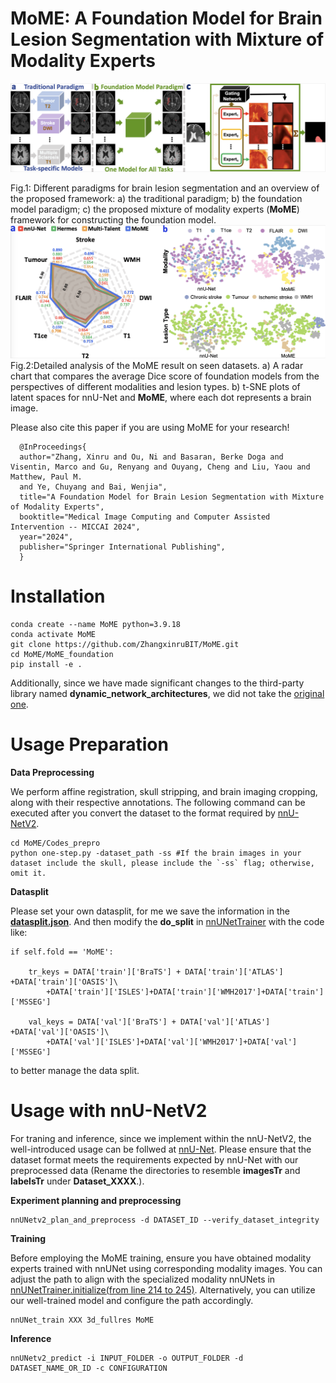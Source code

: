 # MoME: A Foundation Model for Brain Lesion Segmentation with Mixture of Modality Experts

![image](https://github.com/ZhangxinruBIT/MoME/blob/main/fig/comb12.png)

Fig.1: Different paradigms for brain lesion segmentation and an overview of the proposed framework:
a) the traditional paradigm;
b) the foundation model paradigm;
c) the proposed mixture of modality experts (**MoME**) framework for constructing the foundation model.
![image](https://github.com/ZhangxinruBIT/MoME/blob/main/fig/comb34.png)
Fig.2:Detailed analysis of the MoME result on seen datasets. a) A radar chart that compares the average Dice score of foundation models from the perspectives of different modalities and lesion types. b) t-SNE plots of latent spaces for nnU-Net and  **MoME**, where each dot represents a brain image.

Please also cite this paper if you are using MoME for your research!

      @InProceedings{
      author="Zhang, Xinru and Ou, Ni and Basaran, Berke Doga and Visentin, Marco and Gu, Renyang and Ouyang, Cheng and Liu, Yaou and Matthew, Paul M.
      and Ye, Chuyang and Bai, Wenjia",
      title="A Foundation Model for Brain Lesion Segmentation with Mixture of Modality Experts",
      booktitle="Medical Image Computing and Computer Assisted Intervention -- MICCAI 2024",
      year="2024",
      publisher="Springer International Publishing",
      }

# Installation

```
conda create --name MoME python=3.9.18
conda activate MoME
git clone https://github.com/ZhangxinruBIT/MoME.git
cd MoME/MoME_foundation
pip install -e .
```
Additionally, since we have made significant changes to the third-party library named  **dynamic_network_architectures**, we did not take the [original one]([https://github.com/MIC-DKFZ/nnUNet.git](https://github.com/MIC-DKFZ/dynamic-network-architectures)). 

# Usage Preparation

**Data Preprocessing**

We perform affine registration, skull stripping, and brain imaging cropping, along with their respective annotations. 
The following command can be executed after you convert the dataset to the format required by [nnU-NetV2](https://github.com/MIC-DKFZ/nnUNet.git).
```
cd MoME/Codes_prepro
python one-step.py -dataset_path -ss #If the brain images in your dataset include the skull, please include the `-ss` flag; otherwise, omit it.
```
**Datasplit**

Please set your own datasplit, for me we save the information in the **[datasplit.json](https://github.com/ZhangxinruBIT/MoME/blob/main/MoME/datasplit.json)**.
And then modify the **do_split** in [nnUNetTrainer](https://github.com/ZhangxinruBIT/MoME/blob/main/MoME/nnunetv2/training/nnUNetTrainer/nnUNetTrainer.py) with the code like:
```
if self.fold == 'MoME':

    tr_keys = DATA['train']['BraTS'] + DATA['train']['ATLAS'] +DATA['train']['OASIS']\
        +DATA['train']['ISLES']+DATA['train']['WMH2017']+DATA['train']['MSSEG']
    
    val_keys = DATA['val']['BraTS'] + DATA['val']['ATLAS'] +DATA['val']['OASIS']\
        +DATA['val']['ISLES']+DATA['val']['WMH2017']+DATA['val']['MSSEG'] 
```
to better manage the data split.

# Usage with nnU-NetV2
For traning and inference, since we implement within the nnU-NetV2, the well-introduced usage can be follwed at [nnU-Net](https://github.com/MIC-DKFZ/nnUNet.git). Please ensure that the dataset format meets the requirements expected by nnU-Net with our preprocessed data (Rename the directories to resemble **imagesTr** and **labelsTr** under **Dataset_XXXX**.). 

**Experiment planning and preprocessing**
```
nnUNetv2_plan_and_preprocess -d DATASET_ID --verify_dataset_integrity
```

**Training**

Before employing the MoME training, ensure you have obtained modality experts trained with nnUNet using corresponding modality images. You can adjust the path to align with the specialized modality nnUNets in [nnUNetTrainer.initialize(from line 214 to 245)](MoME_foundation/nnunetv2/training/nnUNetTrainer/nnUNetTrainer.py). 
Alternatively, you can utilize our well-trained model and configure the path accordingly.
```
nnUNet_train XXX 3d_fullres MoME
```
**Inference**
```
nnUNetv2_predict -i INPUT_FOLDER -o OUTPUT_FOLDER -d DATASET_NAME_OR_ID -c CONFIGURATION
```
